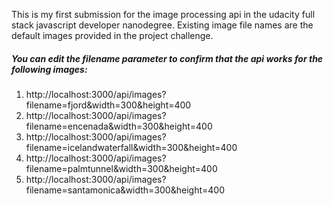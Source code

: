 This is my first submission for the image processing api in the udacity full stack javascript developer nanodegree.
Existing image file names are the default images provided in the project challenge.

##### You can edit the filename parameter to confirm that the api works for the following images:

1. http://localhost:3000/api/images?filename=fjord&width=300&height=400
2. http://localhost:3000/api/images?filename=encenada&width=300&height=400
3. http://localhost:3000/api/images?filename=icelandwaterfall&width=300&height=400
4. http://localhost:3000/api/images?filename=palmtunnel&width=300&height=400
5. http://localhost:3000/api/images?filename=santamonica&width=300&height=400
